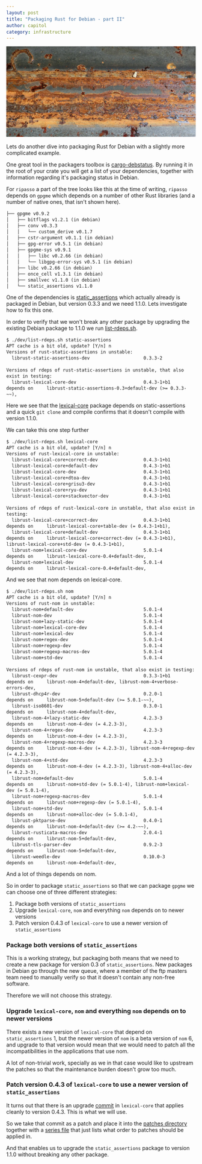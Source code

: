 ```yaml
---
layout: post
title: "Packaging Rust for Debian - part II"
author: capitol
category: infrastructure
---
```

![rusty-steel](/images/stainless_steel_iron_metal_rusty_weathered.jpeg)

Lets do another dive into packaging Rust for Debian with a slightly more complicated example.

One great tool in the packagers toolbox is [cargo-debstatus](https://crates.io/crates/cargo-debstatus).
By running it in the root of your crate you will get a list of your dependencies, together
with information regarding it's packaging status in Debian.

For `ripasso` a part of the tree looks like this at the time of writing, `ripasso` depends on `gpgme`
which depends on a number of other Rust libraries (and a number of native ones, that isn't shown here).
```
├── gpgme v0.9.2
│   ├── bitflags v1.2.1 (in debian)
│   ├── conv v0.3.3
│   │   └── custom_derive v0.1.7
│   ├── cstr-argument v0.1.1 (in debian)
│   ├── gpg-error v0.5.1 (in debian)
│   ├── gpgme-sys v0.9.1
│   │   ├── libc v0.2.66 (in debian)
│   │   └── libgpg-error-sys v0.5.1 (in debian)
│   ├── libc v0.2.66 (in debian)
│   ├── once_cell v1.3.1 (in debian)
│   ├── smallvec v1.1.0 (in debian)
│   └── static_assertions v1.1.0

```

One of the dependencies is [static_assertions](https://crates.io/crates/static_assertions) which
actually already is packaged in Debian, but version 0.3.3 and we need 1.1.0. Lets investigate how
to fix this one.

In order to verify that we won't break any other package by upgrading the existing Debian package
to 1.1.0 we run [list-rdeps.sh](https://salsa.debian.org/rust-team/debcargo-conf/-/blob/master/dev/list-rdeps.sh).

```
$ ./dev/list-rdeps.sh static-assertions
APT cache is a bit old, update? [Y/n] n
Versions of rust-static-assertions in unstable:
  librust-static-assertions-dev                    0.3.3-2

Versions of rdeps of rust-static-assertions in unstable, that also exist in testing:
  librust-lexical-core-dev                         0.4.3-1+b1       depends on     librust-static-assertions-0.3+default-dev (>= 0.3.3-~~),
```

Here we see that the [lexical-core](https://crates.io/crates/lexical-core) package depends on static-assertions
and a quick `git clone` and compile confirms that it doesn't compile with version 1.1.0.

We can take this one step further

```
$ ./dev/list-rdeps.sh lexical-core
APT cache is a bit old, update? [Y/n] n
Versions of rust-lexical-core in unstable:
  librust-lexical-core+correct-dev                 0.4.3-1+b1
  librust-lexical-core+default-dev                 0.4.3-1+b1
  librust-lexical-core-dev                         0.4.3-1+b1
  librust-lexical-core+dtoa-dev                    0.4.3-1+b1
  librust-lexical-core+grisu3-dev                  0.4.3-1+b1
  librust-lexical-core+ryu-dev                     0.4.3-1+b1
  librust-lexical-core+stackvector-dev             0.4.3-1+b1

Versions of rdeps of rust-lexical-core in unstable, that also exist in testing:
  librust-lexical-core+correct-dev                 0.4.3-1+b1       depends on     librust-lexical-core+table-dev (= 0.4.3-1+b1),
  librust-lexical-core+default-dev                 0.4.3-1+b1       depends on     librust-lexical-core+correct-dev (= 0.4.3-1+b1), librust-lexical-core+std-dev (= 0.4.3-1+b1),
  librust-nom+lexical-core-dev                     5.0.1-4          depends on     librust-lexical-core-0.4+default-dev,
  librust-nom+lexical-dev                          5.0.1-4          depends on     librust-lexical-core-0.4+default-dev,
```

And we see that nom depends on lexical-core.

```
$ ./dev/list-rdeps.sh nom
APT cache is a bit old, update? [Y/n] n
Versions of rust-nom in unstable:
  librust-nom+default-dev                          5.0.1-4
  librust-nom-dev                                  5.0.1-4
  librust-nom+lazy-static-dev                      5.0.1-4
  librust-nom+lexical-core-dev                     5.0.1-4
  librust-nom+lexical-dev                          5.0.1-4
  librust-nom+regex-dev                            5.0.1-4
  librust-nom+regexp-dev                           5.0.1-4
  librust-nom+regexp-macros-dev                    5.0.1-4
  librust-nom+std-dev                              5.0.1-4

Versions of rdeps of rust-nom in unstable, that also exist in testing:
  librust-cexpr-dev                                0.3.3-1+b1       depends on     librust-nom-4+default-dev, librust-nom-4+verbose-errors-dev,
  librust-dhcp4r-dev                               0.2.0-1          depends on     librust-nom-5+default-dev (>= 5.0.1-~~),
  librust-iso8601-dev                              0.3.0-1          depends on     librust-nom-4+default-dev,
  librust-nom-4+lazy-static-dev                    4.2.3-3          depends on     librust-nom-4-dev (= 4.2.3-3),
  librust-nom-4+regex-dev                          4.2.3-3          depends on     librust-nom-4-dev (= 4.2.3-3),
  librust-nom-4+regexp-macros-dev                  4.2.3-3          depends on     librust-nom-4-dev (= 4.2.3-3), librust-nom-4+regexp-dev (= 4.2.3-3),
  librust-nom-4+std-dev                            4.2.3-3          depends on     librust-nom-4-dev (= 4.2.3-3), librust-nom-4+alloc-dev (= 4.2.3-3),
  librust-nom+default-dev                          5.0.1-4          depends on     librust-nom+std-dev (= 5.0.1-4), librust-nom+lexical-dev (= 5.0.1-4),
  librust-nom+regexp-macros-dev                    5.0.1-4          depends on     librust-nom+regexp-dev (= 5.0.1-4),
  librust-nom+std-dev                              5.0.1-4          depends on     librust-nom+alloc-dev (= 5.0.1-4),
  librust-pktparse-dev                             0.4.0-1          depends on     librust-nom-4+default-dev (>= 4.2-~~),
  librust-rusticata-macros-dev                     2.0.4-1          depends on     librust-nom-5+default-dev,
  librust-tls-parser-dev                           0.9.2-3          depends on     librust-nom-5+default-dev,
  librust-weedle-dev                               0.10.0-3         depends on     librust-nom-4+default-dev,
```

And a lot of things depends on nom.

So in order to package `static_assertions` so that we can package `gpgme` we can choose one of three
different strategies:

1. Package both versions of `static_assertions`
2. Upgrade `lexical-core`, `nom` and everything `nom` depends on to newer versions
3. Patch version 0.4.3 of `lexical-core` to use a newer version of `static_assertions`

### Package both versions of `static_assertions`

This is a working strategy, but packaging both means that we need to create a new package for
version 0.3 of `static_assertions`. New packages in Debian go through the new queue, where a member
of the ftp masters team need to manually verify so that it doesn't contain any non-free software.

Therefore we will not choose this strategy.

### Upgrade `lexical-core`, `nom` and everything `nom` depends on to newer versions

There exists a new version of `lexical-core` that depend on `static_assertions` 1, but the newer
version of `nom` is a beta version of `nom` 6, and upgrade to that version would mean that we would
need to patch all the incompatibilities in the applications that use nom.

A lot of non-trivial work, specially as we in that case would like to upstream the patches so that
the maintenance burden doesn't grow too much.

### Patch version 0.4.3 of `lexical-core` to use a newer version of `static_assertions`

It turns out that there is an upgrade [commit](https://github.com/Alexhuszagh/rust-lexical/commit/1e2b1ab6561903e44b5fdaef923e1a1c1f79148d)
in `lexical-core` that applies cleanly to version 0.4.3. This is what we will use.

So we take that commit as a patch and place it into the [patches directory](https://salsa.debian.org/rust-team/debcargo-conf/-/tree/master/src/lexical-core/debian/patches)
together with a [series file](https://salsa.debian.org/rust-team/debcargo-conf/-/blob/master/src/lexical-core/debian/patches/series)
that just lists what order to patches should be applied in.

And that enables us to upgrade the `static_assertions` package to version 1.1.0 without breaking
any other package.
